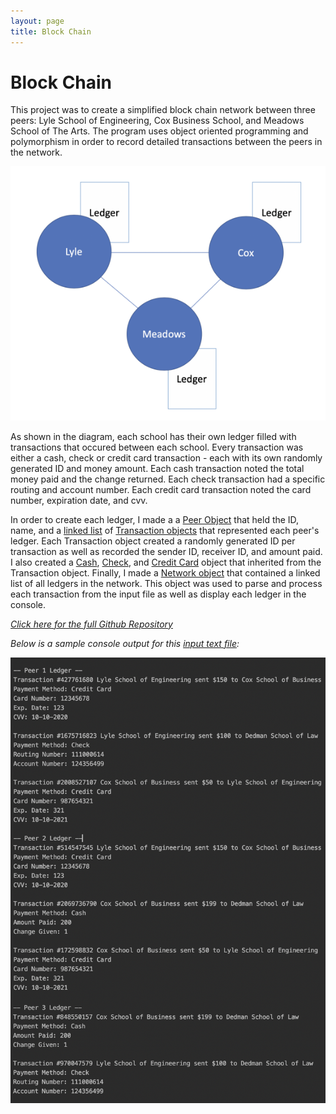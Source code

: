 ```yaml
---
layout: page
title: Block Chain
---
```

# Block Chain

This project was to create a simplified block chain network between three peers: Lyle School of Engineering, Cox Business School, and Meadows School of The Arts. The program uses object oriented programming and polymorphism in order to record detailed transactions between the peers in the network.

![Block Chain Diagram](/assets/blockChainDiag.png) 

As shown in the diagram, each school has their own ledger filled with transactions that occured between each school. Every transaction was either a cash, check or credit card transaction - each with its own randomly generated ID and money amount. Each cash transaction noted the total money paid and the change returned. Each check transaction had a specific routing and account number. Each credit card transaction noted the card number, expiration date, and cvv. 

In order to create each ledger, I made a a <a href="https://github.com/CS1342-Spring2020/program5-kkleongsmu/blob/master/Peer.h">Peer Object</a> that held the ID, name, and a <a href="https://github.com/CS1342-Spring2020/program5-kkleongsmu/blob/master/LinkedList.h">linked list</a> of <a href="https://github.com/CS1342-Spring2020/program5-kkleongsmu/blob/master/Transaction.h">Transaction objects</a> that represented each peer's ledger. Each Transaction object created a randomly generated ID per transaction as well as recorded the sender ID, receiver ID, and amount paid. I also created a <a href="https://github.com/CS1342-Spring2020/program5-kkleongsmu/blob/master/Cash.h">Cash</a>, <a href="https://github.com/CS1342-Spring2020/program5-kkleongsmu/blob/master/Check.h">Check</a>, and <a href="https://github.com/CS1342-Spring2020/program5-kkleongsmu/blob/master/CreditCard.h">Credit Card</a> object that inherited from the Transaction object. Finally, I made a <a href="https://github.com/CS1342-Spring2020/program5-kkleongsmu/blob/master/Network.h">Network object</a> that contained a linked list of all ledgers in the network. This object was used to parse and process each transaction from the input file as well as display each ledger in the console.

<a href="https://github.com/CS1342-Spring2020/program5-kkleongsmu">*Click here for the full Github Repository*</a>

*Below is a sample console output for this <a href="https://github.com/CS1342-Spring2020/program5-kkleongsmu/blob/master/transactions.txt">input text file</a>:*

![Ledger Output](/assets/ledgerOut.png) 